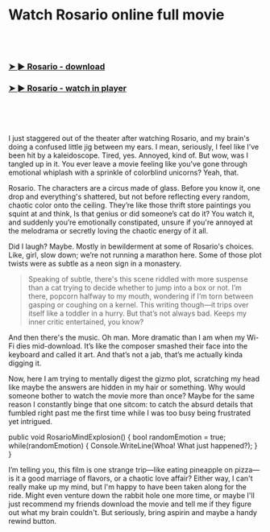 <h1>Watch Rosario online full movie</h1>


<br><br>

<h3><a href="https://Tylers-imenalleu1984.github.io/wfokujthly/">➤ ► Rosario - download</a></h3> 
<h3><a href="https://Tylers-imenalleu1984.github.io/wfokujthly/">➤ ► Rosario - watch in player</a></h3>


<br><br><br>


I just staggered out of the theater after watching Rosario, and my brain's doing a confused little jig between my ears. I mean, seriously, I feel like I’ve been hit by a kaleidoscope. Tired, yes. Annoyed, kind of. But wow, was I tangled up in it. You ever leave a movie feeling like you've gone through emotional whiplash with a sprinkle of colorblind unicorns? Yeah, that.

Rosario. The characters are a circus made of glass. Before you know it, one drop and everything's shattered, but not before reflecting every random, chaotic color onto the ceiling. They’re like those thrift store paintings you squint at and think, Is that genius or did someone’s cat do it? You watch it, and suddenly you’re emotionally constipated, unsure if you're annoyed at the melodrama or secretly loving the chaotic energy of it all.

Did I laugh? Maybe. Mostly in bewilderment at some of Rosario's choices. Like, girl, slow down; we’re not running a marathon here. Some of those plot twists were as subtle as a neon sign in a monastery.

> Speaking of subtle, there's this scene riddled with more suspense than a cat trying to decide whether to jump into a box or not. I’m there, popcorn halfway to my mouth, wondering if I’m torn between gasping or coughing on a kernel. This writing though—it trips over itself like a toddler in a hurry. But that’s not always bad. Keeps my inner critic entertained, you know?

And then there's the music. Oh man. More dramatic than I am when my Wi-Fi dies mid-download. It’s like the composer smashed their face into the keyboard and called it art. And that’s not a jab, that’s me actually kinda digging it.

Now, here I am trying to mentally digest the gizmo plot, scratching my head like maybe the answers are hidden in my hair or something. Why would someone bother to watch the movie more than once? Maybe for the same reason I constantly binge that one sitcom: to catch the absurd details that fumbled right past me the first time while I was too busy being frustrated yet intrigued.

public void RosarioMindExplosion() { bool randomEmotion = true; while(randomEmotion) { Console.WriteLine(Whoa! What just happened?); } }

I’m telling you, this film is one strange trip—like eating pineapple on pizza—is it a good marriage of flavors, or a chaotic love affair? Either way, I can't really make up my mind, but I'm happy to have been taken along for the ride. Might even venture down the rabbit hole one more time, or maybe I'll just recommend my friends download the movie and tell me if they figure out what my brain couldn't. But seriously, bring aspirin and maybe a handy rewind button.
